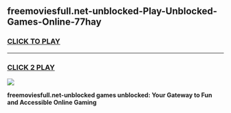 
## freemoviesfull.net-unblocked-Play-Unblocked-Games-Online-77hay
<h3>
<a href="https://premium76.site?title=freemoviesfull.net-unblocked&ref=25A">CLICK TO PLAY</a></h3>
<hr>

<h3>
<a href="https://premium76.site?title=freemoviesfull.net-unblocked&ref=25A">CLICK 2 PLAY</a>
  
</h3>

<a href="https://premium76.site?title=freemoviesfull.net-unblocked&ref=25A"><img src="https://clearcache.store/games.png"></a>


**freemoviesfull.net-unblocked games unblocked: Your Gateway to Fun and Accessible Online Gaming**
